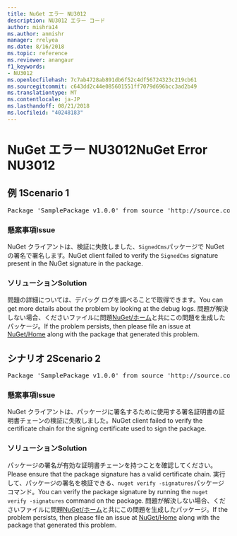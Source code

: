 ```yaml
---
title: NuGet エラー NU3012
description: NU3012 エラー コード
author: mishra14
ms.author: anmishr
manager: rrelyea
ms.date: 8/16/2018
ms.topic: reference
ms.reviewer: anangaur
f1_keywords:
- NU3012
ms.openlocfilehash: 7c7ab4728ab891db6f52c4df56724323c219cb61
ms.sourcegitcommit: c643dd2c44e085601551ff7079d696bcc3ad2b49
ms.translationtype: MT
ms.contentlocale: ja-JP
ms.lasthandoff: 08/21/2018
ms.locfileid: "40248183"
---
```

# <a name="nuget-error-nu3012"></a><span data-ttu-id="d53a7-103">NuGet エラー NU3012</span><span class="sxs-lookup"><span data-stu-id="d53a7-103">NuGet Error NU3012</span></span>

## <a name="scenario-1"></a><span data-ttu-id="d53a7-104">例 1</span><span class="sxs-lookup"><span data-stu-id="d53a7-104">Scenario 1</span></span>

<pre>Package 'SamplePackage v1.0.0' from source 'http://source.com/index.json': The primary signature validation failed.</pre>

### <a name="issue"></a><span data-ttu-id="d53a7-105">懸案事項</span><span class="sxs-lookup"><span data-stu-id="d53a7-105">Issue</span></span>

<span data-ttu-id="d53a7-106">NuGet クライアントは、検証に失敗しました、`SignedCms`パッケージで NuGet の署名で署名します。</span><span class="sxs-lookup"><span data-stu-id="d53a7-106">NuGet client failed to verify the `SignedCms` signature present in the NuGet signature in the package.</span></span>


### <a name="solution"></a><span data-ttu-id="d53a7-107">ソリューション</span><span class="sxs-lookup"><span data-stu-id="d53a7-107">Solution</span></span>

<span data-ttu-id="d53a7-108">問題の詳細については、デバッグ ログを調べることで取得できます。</span><span class="sxs-lookup"><span data-stu-id="d53a7-108">You can get more details about the problem by looking at the debug logs.</span></span> <span data-ttu-id="d53a7-109">問題が解決しない場合、くださいファイルに問題[NuGet/ホーム](https://github.com/NuGet/Home/issues)と共にこの問題を生成したパッケージ。</span><span class="sxs-lookup"><span data-stu-id="d53a7-109">If the problem persists, then please file an issue at [NuGet/Home](https://github.com/NuGet/Home/issues) along with the package that generated this problem.</span></span>



## <a name="scenario-2"></a><span data-ttu-id="d53a7-110">シナリオ 2</span><span class="sxs-lookup"><span data-stu-id="d53a7-110">Scenario 2</span></span>

<pre>Package 'SamplePackage v1.0.0' from source 'http://source.com/index.json': The primary signature found a chain building issue:  A certificate chain processed, but terminated in a root certificate which is not trusted by the trust provider.</pre>

### <a name="issue"></a><span data-ttu-id="d53a7-111">懸案事項</span><span class="sxs-lookup"><span data-stu-id="d53a7-111">Issue</span></span>

<span data-ttu-id="d53a7-112">NuGet クライアントは、パッケージに署名するために使用する署名証明書の証明書チェーンの検証に失敗しました。</span><span class="sxs-lookup"><span data-stu-id="d53a7-112">NuGet client failed to verify the certificate chain for the signing certificate used to sign the package.</span></span>


### <a name="solution"></a><span data-ttu-id="d53a7-113">ソリューション</span><span class="sxs-lookup"><span data-stu-id="d53a7-113">Solution</span></span>

<span data-ttu-id="d53a7-114">パッケージの署名が有効な証明書チェーンを持つことを確認してください。</span><span class="sxs-lookup"><span data-stu-id="d53a7-114">Please ensure that the package signature has a valid certificate chain.</span></span> <span data-ttu-id="d53a7-115">実行して、パッケージの署名を検証できる、`nuget verify -signatures`パッケージ コマンド。</span><span class="sxs-lookup"><span data-stu-id="d53a7-115">You can verify the package signature by running the `nuget verify -signatures` command on the package.</span></span> <span data-ttu-id="d53a7-116">問題が解決しない場合、くださいファイルに問題[NuGet/ホーム](https://github.com/NuGet/Home/issues)と共にこの問題を生成したパッケージ。</span><span class="sxs-lookup"><span data-stu-id="d53a7-116">If the problem persists, then please file an issue at [NuGet/Home](https://github.com/NuGet/Home/issues) along with the package that generated this problem.</span></span>


